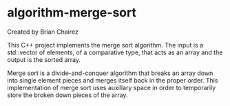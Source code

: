 # algorithm-merge-sort

Created by Brian Chairez

This C++ project implements the merge sort algorithm.
The input is a std::vector of elements, of a comparative type, that acts as an array and the output is the sorted array.

Merge sort is a divide-and-conquer algorithm that breaks an array down into single element pieces and merges itself back in the proper order.
This implementation of merge sort uses auxillary space in order to temporarily store the broken down pieces of the array.
